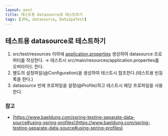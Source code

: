 ```yaml
---
layout: post
title: 테스트용 datasource로 테스트하기
tags: [JPA, datasource, DataJpaTest]
---
```


## 테스트용 datasource로 테스트하기

1. src/test/resources 이하에 [application.properties](http://application.properties) 생성하여 datasource 프로퍼티를 작성한다. → 테스트시 src/main/resources/application.properties를 오버라이드 한다.
2. 별도의 설정파일(@Configuration)을 생성하여 테스트시 참조한다.(테스트용 빈등록을 한다.)
3. datasource 빈에 프로파일을 설정(@Profile)하고 테스트시 해당 프로파일을 사용한다.

### 참고

- [https://www.baeldung.com/spring-testing-separate-data-source#using-spring-profiles](https://www.baeldung.com/spring-testing-separate-data-source#using-spring-profiles)